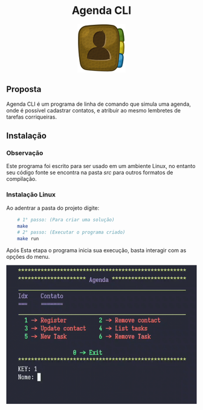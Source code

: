 
<div style="text-align:center">

# Agenda CLI

![Agenda](image/agenda.png)

</div>


## Proposta

Agenda CLI é um programa de linha de comando que simula uma agenda, onde é possível 
cadastrar contatos, e atribuir ao mesmo lembretes de tarefas corriqueiras.

## Instalação

### Observação 
Este programa foi escrito para ser usado em um ambiente Linux, no entanto seu código fonte
se encontra na pasta *src* para outros formatos de compilação.


### Instalação Linux

Ao adentrar a pasta do projeto dígite:

``` bash
    # 1° passo: (Para criar uma solução)
    make
    # 2° passo: (Executar o programa criado)
    make run
```

Após Esta etapa o programa inicia sua execução, basta interagir com as opções do menu. 

![gif](image/agenda_exe.gif)

